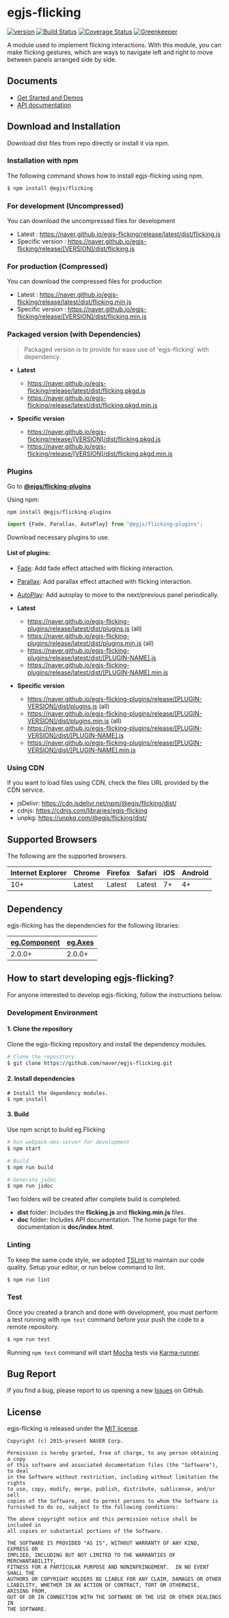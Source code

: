 # egjs-flicking

[![version][badge-version]][link-version] [![Build Status][badge-build-status]][link-build-status] [![Coverage Status][badge-coverage]][link-coverage] [![Greenkeeper][badge-gk]][link-gk]

A module used to implement flicking interactions.
With this module, you can make flicking gestures, which are ways to navigate left and right to move between panels arranged side by side.

## Documents
- [Get Started and Demos](https://naver.github.io/egjs-flicking/)
- [API documentation](https://naver.github.io/egjs-flicking/release/latest/doc/)

## Download and Installation

Download dist files from repo directly or install it via npm.

### Installation with npm

The following command shows how to install egjs-flicking using npm.

```bash
$ npm install @egjs/flicking
```

### For development (Uncompressed)

You can download the uncompressed files for development

- Latest : https://naver.github.io/egjs-flicking/release/latest/dist/flicking.js
- Specific version : https://naver.github.io/egjs-flicking/release/[VERSION]/dist/flicking.js

### For production (Compressed)

You can download the compressed files for production

- Latest : https://naver.github.io/egjs-flicking/release/latest/dist/flicking.min.js
- Specific version : https://naver.github.io/egjs-flicking/release/[VERSION]/dist/flicking.min.js

### Packaged version (with Dependencies)
> Packaged version is to provide for ease use of 'egjs-flicking' with dependency.

 - **Latest**
    - https://naver.github.io/egjs-flicking/release/latest/dist/flicking.pkgd.js
    - https://naver.github.io/egjs-flicking/release/latest/dist/flicking.pkgd.min.js

 - **Specific version**
    - https://naver.github.io/egjs-flicking/release/[VERSION]/dist/flicking.pkgd.js
    - https://naver.github.io/egjs-flicking/release/[VERSION]/dist/flicking.pkgd.min.js

### Plugins

Go to [**@ejgs/flicking-plugins**](https://github.com/naver/egjs-flicking-plugins)

Using npm:
```
npm install @egjs/flicking-plugins
```
```js
import {Fade, Parallax, AutoPlay} from "@egjs/flicking-plugins";
```

Download necessary plugins to use.

#### List of plugins:

  - [Fade](https://naver.github.io/egjs-flicking-plugins/release/latest/doc/eg.Flicking.plugins.Fade.html): Add fade effect attached with flicking interaction.
  - [Parallax](https://naver.github.io/egjs-flicking-plugins/release/latest/doc/eg.Flicking.plugins.Parallax.html): Add parallax effect attached with flicking interaction.
  - [AutoPlay](https://naver.github.io/egjs-flicking-plugins/release/latest/doc/eg.Flicking.plugins.AutoPlay.html): Add autoplay to move to the next/previous panel periodically.

 - **Latest**
    - https://naver.github.io/egjs-flicking-plugins/release/latest/dist/plugins.js (all)
    - https://naver.github.io/egjs-flicking-plugins/release/latest/dist/plugins.min.js (all)
    - https://naver.github.io/egjs-flicking-plugins/release/latest/dist/[PLUGIN-NAME].js
    - https://naver.github.io/egjs-flicking-plugins/release/latest/dist/[PLUGIN-NAME].min.js
 - **Specific version**
    - https://naver.github.io/egjs-flicking-plugins/release/[PLUGIN-VERSION]/dist/plugins.js (all)
    - https://naver.github.io/egjs-flicking-plugins/release/[PLUGIN-VERSION]/dist/plugins.min.js (all)
    - https://naver.github.io/egjs-flicking-plugins/release/[PLUGIN-VERSION]/dist/[PLUGIN-NAME].js
    - https://naver.github.io/egjs-flicking-plugins/release/[PLUGIN-VERSION]/dist/[PLUGIN-NAME].min.js


### Using CDN

If you want to load files using CDN, check the files URL provided by the CDN service.

- jsDelivr: https://cdn.jsdelivr.net/npm/@egjs/flicking/dist/
- cdnjs: https://cdnjs.com/libraries/egjs-flicking
- unpkg: https://unpkg.com/@egjs/flicking/dist/

## Supported Browsers
The following are the supported browsers.

|Internet Explorer|Chrome|Firefox|Safari|iOS|Android|
|---|---|---|---|---|---|
|10+|Latest|Latest|Latest|7+|4+|


## Dependency
egjs-flicking has the dependencies for the following libraries:

|[eg.Component](https://github.com/naver/egjs-component)|[eg.Axes](https://github.com/naver/egjs-axes)|
|----|----|
|2.0.0+|2.0.0+|


## How to start developing egjs-flicking?

For anyone interested to develop egjs-flicking, follow the instructions below.

### Development Environment

#### 1. Clone the repository

Clone the egjs-flicking repository and install the dependency modules.

```bash
# Clone the repository.
$ git clone https://github.com/naver/egjs-flicking.git
```

#### 2. Install dependencies

```
# Install the dependency modules.
$ npm install
```

#### 3. Build

Use npm script to build eg.Flicking

```bash
# Run webpack-dev-server for development
$ npm start

# Build
$ npm run build

# Generate jsdoc
$ npm run jsdoc
```

Two folders will be created after complete build is completed.

- **dist** folder: Includes the **flicking.js** and **flicking.min.js** files.
- **doc** folder: Includes API documentation. The home page for the documentation is **doc/index.html**.

### Linting

To keep the same code style, we adopted [TSLint](https://palantir.github.io/tslint/) to maintain our code quality.
Setup your editor, or run below command to lint.

```bash
$ npm run lint
```

### Test

Once you created a branch and done with development, you must perform a test running with `npm test` command before your push the code to a remote repository.

```bash
$ npm run test
```
Running `npm test` command will start [Mocha](https://mochajs.org/) tests via [Karma-runner](https://karma-runner.github.io/).


## Bug Report

If you find a bug, please report to us opening a new [Issues](https://github.com/naver/egjs-flicking/issues) on GitHub.


## License
egjs-flicking is released under the [MIT license](http://naver.github.io/egjs/license.txt).

```
Copyright (c) 2015-present NAVER Corp.

Permission is hereby granted, free of charge, to any person obtaining a copy
of this software and associated documentation files (the "Software"), to deal
in the Software without restriction, including without limitation the rights
to use, copy, modify, merge, publish, distribute, sublicense, and/or sell
copies of the Software, and to permit persons to whom the Software is
furnished to do so, subject to the following conditions:

The above copyright notice and this permission notice shall be included in
all copies or substantial portions of the Software.

THE SOFTWARE IS PROVIDED "AS IS", WITHOUT WARRANTY OF ANY KIND, EXPRESS OR
IMPLIED, INCLUDING BUT NOT LIMITED TO THE WARRANTIES OF MERCHANTABILITY,
FITNESS FOR A PARTICULAR PURPOSE AND NONINFRINGEMENT.  IN NO EVENT SHALL THE
AUTHORS OR COPYRIGHT HOLDERS BE LIABLE FOR ANY CLAIM, DAMAGES OR OTHER
LIABILITY, WHETHER IN AN ACTION OF CONTRACT, TORT OR OTHERWISE, ARISING FROM,
OUT OF OR IN CONNECTION WITH THE SOFTWARE OR THE USE OR OTHER DEALINGS IN
THE SOFTWARE.
```

<!-- badges -->
[badge-version]: https://img.shields.io/npm/v/@egjs/flicking.svg?style=flat
[badge-build-status]: https://travis-ci.org/naver/egjs-flicking.svg?branch=master
[badge-coverage]: https://coveralls.io/repos/github/naver/egjs-flicking/badge.svg?branch=master
[badge-gk]: https://badges.greenkeeper.io/naver/egjs-flicking.svg

<!-- links -->
[link-version]: https://www.npmjs.com/package/@egjs/flicking
[link-build-status]: https://travis-ci.org/naver/egjs-flicking
[link-coverage]: https://coveralls.io/github/naver/egjs-flicking?branch=master
[link-gk]: https://greenkeeper.io/

